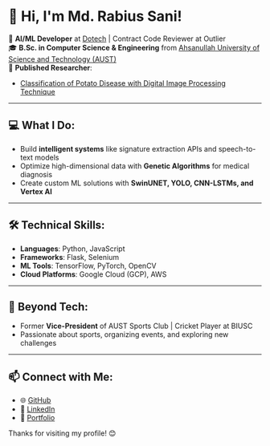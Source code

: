 # 👋 Hi, I'm Md. Rabius Sani!  

🚀 **AI/ML Developer** at [Dotech](https://www.dotech.biz/) | Contract Code Reviewer at Outlier  
🎓 **B.Sc. in Computer Science & Engineering** from [Ahsanullah University of Science and Technology (AUST)](https://aust.edu)  
📜 **Published Researcher**:  
- [Classification of Potato Disease with Digital Image Processing Technique](https://doi.org/10.1109/CCWC57344.2023.10099162)  

---

## 💻 What I Do:  
- Build **intelligent systems** like signature extraction APIs and speech-to-text models  
- Optimize high-dimensional data with **Genetic Algorithms** for medical diagnosis  
- Create custom ML solutions with **SwinUNET, YOLO, CNN-LSTMs, and Vertex AI**  

---

## 🛠 Technical Skills:  
- **Languages**: Python, JavaScript  
- **Frameworks**: Flask, Selenium  
- **ML Tools**: TensorFlow, PyTorch, OpenCV  
- **Cloud Platforms**: Google Cloud (GCP), AWS  

---

## 🏏 Beyond Tech:  
- Former **Vice-President** of AUST Sports Club | Cricket Player at BIUSC  
- Passionate about sports, organizing events, and exploring new challenges  

---

## 📫 Connect with Me:  
- 🌐 [GitHub](https://github.com/rshridoy)  
- 💼 [LinkedIn](https://www.linkedin.com/in/md-rabius-sani/)  
- 📝 [Portfolio](https://34vffmaapxpkrsmd.vercel.app/)  

Thanks for visiting my profile! 😊
